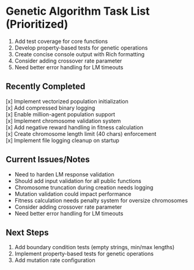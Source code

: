 # Genetic Algorithm Task List (Prioritized)

1. Add test coverage for core functions
2. Develop property-based tests for genetic operations
3. Create concise console output with Rich formatting
4. Consider adding crossover rate parameter
5. Need better error handling for LM timeouts

## Recently Completed
[x] Implement vectorized population initialization  
[x] Add compressed binary logging  
[x] Enable million-agent population support  
[x] Implement chromosome validation system  
[x] Add negative reward handling in fitness calculation  
[x] Create chromosome length limit (40 chars) enforcement  
[x] Implement file logging cleanup on startup

## Current Issues/Notes
- Need to harden LM response validation
- Should add input validation for all public functions
- Chromosome truncation during creation needs logging
- Mutation validation could impact performance
- Fitness calculation needs penalty system for oversize chromosomes
- Consider adding crossover rate parameter
- Need better error handling for LM timeouts

## Next Steps
1. Add boundary condition tests (empty strings, min/max lengths)
2. Implement property-based tests for genetic operations
3. Add mutation rate configuration
